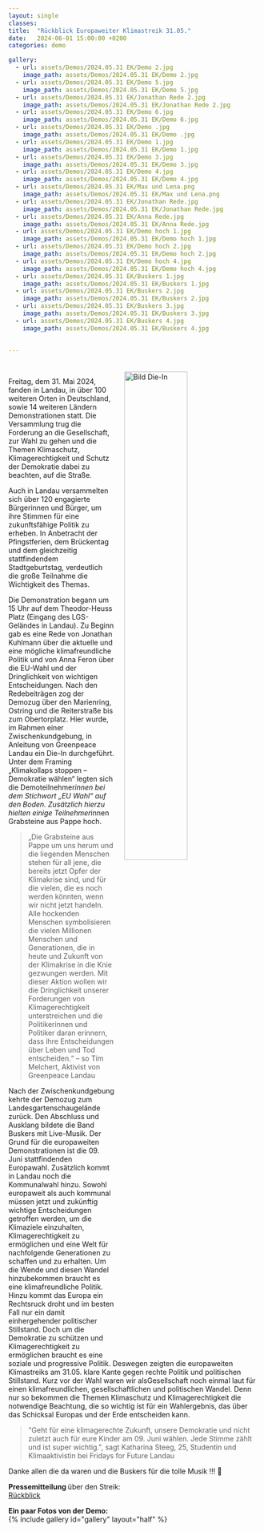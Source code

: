 ```yaml
---
layout: single
classes: 
title:  "Rückblick Europaweiter Klimastreik 31.05."
date:   2024-06-01 15:00:00 +0200
categories: demo

gallery:
  - url: assets/Demos/2024.05.31 EK/Demo 2.jpg
    image_path: assets/Demos/2024.05.31 EK/Demo 2.jpg
  - url: assets/Demos/2024.05.31 EK/Demo 5.jpg
    image_path: assets/Demos/2024.05.31 EK/Demo 5.jpg
  - url: assets/Demos/2024.05.31 EK/Jonathan Rede 2.jpg
    image_path: assets/Demos/2024.05.31 EK/Jonathan Rede 2.jpg
  - url: assets/Demos/2024.05.31 EK/Demo 6.jpg
    image_path: assets/Demos/2024.05.31 EK/Demo 6.jpg
  - url: assets/Demos/2024.05.31 EK/Demo .jpg
    image_path: assets/Demos/2024.05.31 EK/Demo .jpg
  - url: assets/Demos/2024.05.31 EK/Demo 1.jpg
    image_path: assets/Demos/2024.05.31 EK/Demo 1.jpg
  - url: assets/Demos/2024.05.31 EK/Demo 3.jpg
    image_path: assets/Demos/2024.05.31 EK/Demo 3.jpg
  - url: assets/Demos/2024.05.31 EK/Demo 4.jpg
    image_path: assets/Demos/2024.05.31 EK/Demo 4.jpg
  - url: assets/Demos/2024.05.31 EK/Max und Lena.png
    image_path: assets/Demos/2024.05.31 EK/Max und Lena.png
  - url: assets/Demos/2024.05.31 EK/Jonathan Rede.jpg
    image_path: assets/Demos/2024.05.31 EK/Jonathan Rede.jpg   
  - url: assets/Demos/2024.05.31 EK/Anna Rede.jpg
    image_path: assets/Demos/2024.05.31 EK/Anna Rede.jpg    
  - url: assets/Demos/2024.05.31 EK/Demo hoch 1.jpg
    image_path: assets/Demos/2024.05.31 EK/Demo hoch 1.jpg
  - url: assets/Demos/2024.05.31 EK/Demo hoch 2.jpg
    image_path: assets/Demos/2024.05.31 EK/Demo hoch 2.jpg
  - url: assets/Demos/2024.05.31 EK/Demo hoch 4.jpg
    image_path: assets/Demos/2024.05.31 EK/Demo hoch 4.jpg
  - url: assets/Demos/2024.05.31 EK/Buskers 1.jpg
    image_path: assets/Demos/2024.05.31 EK/Buskers 1.jpg
  - url: assets/Demos/2024.05.31 EK/Buskers 2.jpg
    image_path: assets/Demos/2024.05.31 EK/Buskers 2.jpg
  - url: assets/Demos/2024.05.31 EK/Buskers 3.jpg
    image_path: assets/Demos/2024.05.31 EK/Buskers 3.jpg
  - url: assets/Demos/2024.05.31 EK/Buskers 4.jpg
    image_path: assets/Demos/2024.05.31 EK/Buskers 4.jpg
    
    
---
```

<img src="https://github.com/fridaysforfuture-landau-pfalz/fridaysforfuture-landau-pfalz.github.io/blob/main/assets/Demos/2024.05.31%20EK/Die%20In%20.jpg?raw=true" alt="Bild Die-In" style="float:right;" hspace=20 vspace=20 height="50%" width="50%"> <br>

Freitag, dem 31. Mai 2024, fanden in Landau, in über 100 weiteren Orten in Deutschland, sowie 14 weiteren Ländern Demonstrationen statt. Die Versammlung trug die Forderung an die Gesellschaft, zur Wahl zu gehen und die Themen Klimaschutz, Klimagerechtigkeit und Schutz der Demokratie dabei zu beachten, auf die Straße. <br>

Auch in Landau versammelten sich über 120 engagierte Bürgerinnen und Bürger, um ihre Stimmen für eine zukunftsfähige Politik zu erheben. In Anbetracht der Pfingstferien, dem Brückentag und dem gleichzeitig stattfindendem Stadtgeburtstag, verdeutlich die große Teilnahme die Wichtigkeit des Themas. <br>

Die Demonstration begann um 15 Uhr auf dem Theodor-Heuss Platz (Eingang des LGS-Geländes in Landau). Zu Beginn gab es eine Rede von Jonathan Kuhlmann über die aktuelle und eine mögliche klimafreundliche Politik und von Anna Feron über die EU-Wahl und der Dringlichkeit von wichtigen Entscheidungen. Nach den Redebeiträgen zog der Demozug über den Marienring, Ostring und die Reiterstraße bis zum Obertorplatz. Hier wurde, im Rahmen einer Zwischenkundgebung, in Anleitung von Greenpeace Landau ein Die-In durchgeführt. Unter dem Framing „Klimakollaps stoppen –
Demokratie wählen“ legten sich die Demoteilnehmer*innen bei dem Stichwort „EU Wahl“ auf den Boden. Zusätzlich hierzu hielten einige Teilnehmer*innen Grabsteine aus Pappe hoch. <br>

<blockquote>
„Die Grabsteine aus Pappe um uns herum und die liegenden Menschen stehen für all jene, die bereits jetzt Opfer der Klimakrise sind, und für die vielen, die es noch werden könnten, wenn wir nicht jetzt handeln. Alle hockenden Menschen symbolisieren die vielen Millionen Menschen und Generationen, die in heute und Zukunft von der Klimakrise in die Knie gezwungen werden. Mit dieser Aktion wollen wir die Dringlichkeit unserer Forderungen von Klimagerechtigkeit unterstreichen und die Politikerinnen und Politiker daran erinnern, dass ihre Entscheidungen über Leben und Tod entscheiden.“ – so Tim Melchert, Aktivist von Greenpeace Landau
</blockquote>

Nach der Zwischenkundgebung kehrte der Demozug zum Landesgartenschaugelände zurück. Den Abschluss und Ausklang bildete die Band Buskers mit Live-Musik. Der Grund für die europaweiten Demonstrationen ist die 09. Juni stattfindenden Europawahl. Zusätzlich kommt in Landau noch die Kommunalwahl hinzu. Sowohl europaweit als auch kommunal müssen jetzt und zukünftig wichtige Entscheidungen getroffen werden, um die Klimaziele einzuhalten, Klimagerechtigkeit zu ermöglichen und eine Welt für nachfolgende Generationen zu schaffen und zu erhalten. Um die Wende und diesen Wandel hinzubekommen braucht es eine klimafreundliche Politik. Hinzu kommt das Europa ein Rechtsruck droht und im besten Fall nur ein damit einhergehender politischer Stillstand. Doch um die Demokratie zu schützen und Klimagerechtigkeit zu ermöglichen braucht es eine soziale und progressive Politik. Deswegen zeigten die europaweiten Klimastreiks am 31.05. klare Kante gegen rechte Politik und politischen Stillstand. Kurz vor der Wahl waren wir alsGesellschaft noch einmal laut für einen klimafreundlichen, gesellschaftlichen und politischen Wandel. Denn nur so bekommen die Themen Klimaschutz und Klimagerechtigkeit die notwendige Beachtung, die so wichtig ist für ein Wahlergebnis, das über das Schicksal Europas und der Erde entscheiden kann. <br>

<blockquote>
"Geht für eine klimagerechte Zukunft, unsere Demokratie und nicht zuletzt auch für eure Kinder am 09. Juni wählen. Jede Stimme zählt und ist super wichtig.", sagt Katharina Steeg, 25, Studentin und Klimaaktivistin bei Fridays for Future Landau
</blockquote>

Danke allen die da waren und die Buskers für die tolle Musik !!! 💚

<b> Pressemitteilung </b> über den Streik: <br>
<a href="https://fridaysforfuture-landau.de/assets/Demos/2024.05.31%20EK/Pressemitteilung%20R%C3%BCckblick%20Fridays%20for%20Future%20Landau%2031.05.%20Europawahl.pdf" target="_blank" >Rückblick</a> <br>

<b> Ein paar Fotos von der Demo: </b>  <br>
{% include gallery id="gallery" layout="half" %}
